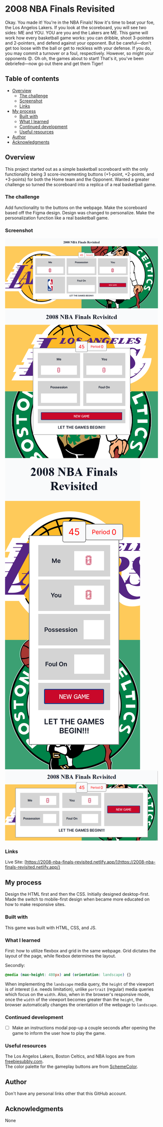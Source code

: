 # 2008 NBA Finals Revisited

Okay. You made it! You're in the NBA Finals! Now it's time to beat your foe, the Los Angelos Lakers. If you look at the scoreboard, you will see two sides: ME and YOU. YOU are you and the Lakers are ME. This game will work how every basketball game works: you can dribble, shoot 3-pointers and 2-pointers, and defend against your opponent. But be careful—don't get too loose with the ball or get to reckless with your defense. If you do, you may commit a turnover or a foul, respectively. However, so might your opponents 😍. Oh oh, the games about to start! That's it, you've been debriefed—now go out there and get them Tiger!

## Table of contents

- [Overview](#overview)
  - [The challenge](#the-challenge)
  - [Screenshot](#screenshot)
  - [Links](#links)
- [My process](#my-process)
  - [Built with](#built-with)
  - [What I learned](#what-i-learned)
  - [Continued development](#continued-development)
  - [Useful resources](#useful-resources)
- [Author](#author)
- [Acknowledgments](#acknowledgments)

## Overview

This project started out as a simple basketball scoreboard with the only functionality being 3 score-incrementing buttons (+1-point, +2-points, and +3-points) for both the Home team and the Opponent. Wanted a greater challenge so turned the scoreboard into a replica of a real basketball game.

### The challenge

Add functionality to the buttons on the webpage. Make the scoreboard based off the Figma design. Design was changed to personalize. Make the personalization function like a real basketball game.

### Screenshot

![Desktop View of game](assets/snapshots/image.png)
![Intermediate View of game](assets/snapshots/image-2.png)
![Mobile View of game](assets/snapshots/image-5.png)
![Landscape mobile view of game](assets/snapshots/landscape-mobile.png)

### Links

Live Site: [https://2008-nba-finals-revisited.netlify.app/](https://2008-nba-finals-revisited.netlify.app/)

## My process

Design the HTML first and then the CSS. Initially designed desktop-first. Made the switch to mobile-first design when became more educated on how to make responsive sites.

### Built with

This game was built with HTML, CSS, and JS.

### What I learned

First: how to utilize flexbox and grid in the same webpage. Grid dictates the layout of the page, while flexbox determines the layout.

Secondly:
```css
@media (max-height: 480px) and (orientation: landscape) {}
```
When implementing the `landscape` media query, the `height` of the viewport is of interest (i.e. needs limitation), unlike `portrait` (regular) media queries which focus on the `width`. Also, when in the browser's responsive mode, once the `width` of the viewport becomes greater than the `height`, the browser automatically changes the orientation of the webpage to `landscape`.

### Continued development

- [ ] Make an instructions modal pop-up a couple seconds after opening the game to inform the user how to play the game.

### Useful resources

The Los Angelos Lakers, Boston Celtics, and NBA logos are from [freebiesubbly.com](https://freebiesupply.com/).<br>
The color palette for the gameplay buttons are from [SchemeColor](https://www.schemecolor.com/national-basketball-association-logo-colors.php).

## Author

Don't have any personal links other that this GitHub account.

## Acknowledgments

None